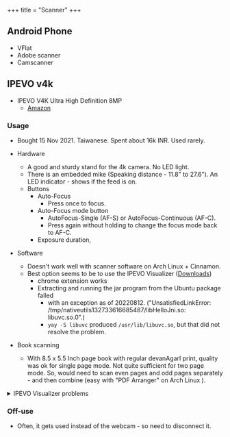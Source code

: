 +++
title = "Scanner"
+++

## Android Phone
- VFlat
- Adobe scanner
- Camscanner

## IPEVO v4k
- IPEVO V4K Ultra High Definition 8MP
  - [Amazon](https://www.amazon.in/gp/product/B079DLTG9F/ref=ppx_od_dt_b_asin_title_s00?ie=UTF8&psc=1)
### Usage
- Bought 15 Nov 2021. Taiwanese. Spent about 16k INR. Used rarely.
- Hardware
  - A good and sturdy stand for the 4k camera. No LED light.
  - There is an embedded mike (Speaking distance - 11.8" to 27.6"). An LED indicator - shows if the feed is on.
  - Buttons
    - Auto-Focus 
      - Press once to focus.
    - Auto-Focus mode button
      - AutoFocus-Single (AF-S) or AutoFocus-Continuous (AF-C).
      - Press again without holding to change the focus mode back to AF-C.
    - Exposure duration, 
- Software
  - Doesn't work well with scanner software on Arch Linux + Cinnamon.
  - Best option seems to be to use the IPEVO Visualizer ([Downloads](https://www.ipevo.com/software/visualizer#releaseNote6))
    - chrome extension works
    - Extracting and running the jar program from the Ubuntu package failed
      - with an exception as of 20220812. ("UnsatisfiedLinkError: /tmp/nativeutils132733616685487/libHelloJni.so: libuvc.so.0".)
      - `yay -S libuvc` produced `/usr/lib/libuvc.so`, but that did not resolve the problem.
  
- Book scanning 
  - With 8.5 x 5.5 Inch page book with regular devanAgarI print, quality was ok for single page mode. Not quite sufficient for two page mode. So, would need to scan even pages and odd pages separately - and then combine (easy with "PDF Arranger" on Arch Linux ).

<details><summary>IPEVO Visualizer problems</summary>

Reported on their website -

I am trying to scan a book. I have the following problems:

- If I set the vertical keystone, the camera button (at the bottom in https://i.imgur.com/1XpsOxM.jpg ) is disabled. Please fix the software so that this does not happen.
- There ought to be a crop option, so that each time I turn a page and take a picture, the same crop and keystone are applied. Can you please fix the Visualizer to enable this?
- Once I change the resolution, I cannot change it again without restarting the software - see image https://i.imgur.com/Jlu2wnV.jpg . Can this be fixed, please?
</details>



### Off-use 
- Often, it gets used instead of the webcam - so need to disconnect it.
